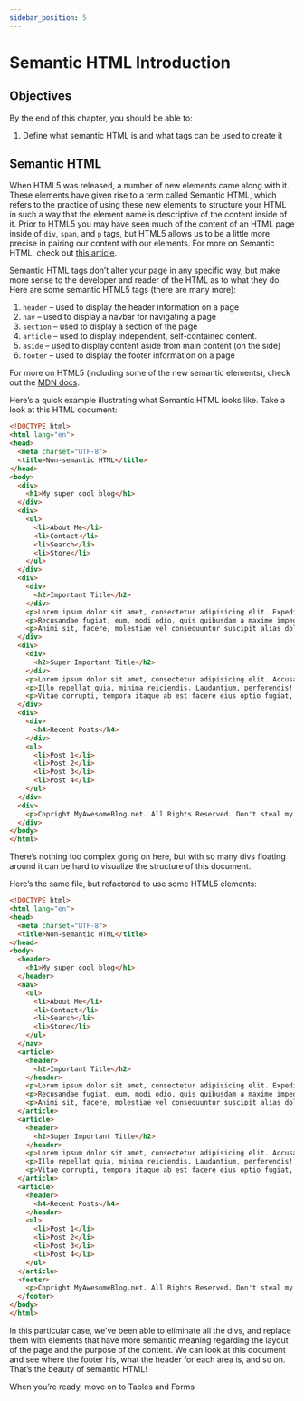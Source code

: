 ```yaml
---
sidebar_position: 5
---
```


# Semantic HTML Introduction

## Objectives

By the end of this chapter, you should be able to:

1. Define what semantic HTML is and what tags can be used to create it

## Semantic HTML

When HTML5 was released, a number of new elements came along with it. These elements have given rise to a term called Semantic HTML, which refers to the practice of using these new elements to structure your HTML in such a way that the element name is descriptive of the content inside of it. Prior to HTML5 you may have seen much of the content of an HTML page inside of `div`, `span`, and `p` tags, but HTML5 allows us to be a little more precise in pairing our content with our elements. For more on Semantic HTML, check out [this article](https://en.wikipedia.org/wiki/Semantic_HTML).

Semantic HTML tags don’t alter your page in any specific way, but make more sense to the developer and reader of the HTML as to what they do. Here are some semantic HTML5 tags (there are many more):

1. `header` – used to display the header information on a page
2. `nav` – used to display a navbar for navigating a page
3. `section` – used to display a section of the page
4. `article` – used to display independent, self-contained content.
5. `aside` – used to display content aside from main content (on the side)
6. `footer` – used to display the footer information on a page

For more on HTML5 (including some of the new semantic elements), check out the [MDN docs](https://developer.mozilla.org/en-US/docs/Web/Guide/HTML/HTML5).

Here’s a quick example illustrating what Semantic HTML looks like. Take a look at this HTML document:
```html
<!DOCTYPE html>
<html lang="en">
<head>
  <meta charset="UTF-8">
  <title>Non-semantic HTML</title>
</head>
<body>
  <div>
    <h1>My super cool blog</h1>
  </div>
  <div>
    <ul>
      <li>About Me</li>
      <li>Contact</li>
      <li>Search</li>
      <li>Store</li>
    </ul>
  </div>
  <div>
    <div>
      <h2>Important Title</h2>
    </div>
    <p>Lorem ipsum dolor sit amet, consectetur adipisicing elit. Expedita, ullam maiores? Ex, eum! Ducimus ut velit ad ullam quisquam fugit vitae harum eligendi, qui necessitatibus, laudantium reprehenderit nihil, sint aperiam!</p>
    <p>Recusandae fugiat, eum, modi odio, quis quibusdam a maxime impedit accusamus ipsum nulla maiores commodi voluptas saepe nisi laudantium doloremque perferendis suscipit! Ullam consequuntur veritatis, atque quidem reiciendis facilis voluptatum!</p>
    <p>Animi sit, facere, molestiae vel consequuntur suscipit alias dolorem adipisci hic non id sint illum, doloremque iure ut assumenda! Provident neque asperiores, vitae ab. Ducimus recusandae sed rerum doloribus consequatur!</p>
  </div>
  <div>
    <div>
      <h2>Super Important Title</h2>
    </div>
    <p>Lorem ipsum dolor sit amet, consectetur adipisicing elit. Accusantium consequuntur ab, aliquid facilis omnis praesentium recusandae. Aliquid itaque omnis nam harum sit! Explicabo eum consectetur aut repellendus, nostrum hic iste.</p>
    <p>Illo repellat quia, minima reiciendis. Laudantium, perferendis! Laudantium consectetur impedit at nobis error aspernatur repellendus quaerat, quas repudiandae maxime. Architecto consequatur, autem natus quaerat illo accusamus! Voluptatem accusantium pariatur perspiciatis!</p>
    <p>Vitae corrupti, tempora itaque ab est facere eius optio fugiat, ex possimus beatae nulla esse molestias suscipit quisquam nostrum sunt quod mollitia. Mollitia reiciendis, aspernatur. Quas, eligendi temporibus earum debitis?</p>
  </div>
  <div>
    <div>
      <h4>Recent Posts</h4>
    </div>
    <ul>
      <li>Post 1</li>
      <li>Post 2</li>
      <li>Post 3</li>
      <li>Post 4</li>
    </ul>
  </div>
  <div>
    <p>Copright MyAwesomeBlog.net. All Rights Reserved. Don't steal my stuff!</p>
  </div>
</body>
</html>
```

There’s nothing too complex going on here, but with so many divs floating around it can be hard to visualize the structure of this document.

Here’s the same file, but refactored to use some HTML5 elements:

```html
<!DOCTYPE html>
<html lang="en">
<head>
  <meta charset="UTF-8">
  <title>Non-semantic HTML</title>
</head>
<body>
  <header>
    <h1>My super cool blog</h1>
  </header>
  <nav>
    <ul>
      <li>About Me</li>
      <li>Contact</li>
      <li>Search</li>
      <li>Store</li>
    </ul>
  </nav>
  <article>
    <header>
      <h2>Important Title</h2>
    </header>
    <p>Lorem ipsum dolor sit amet, consectetur adipisicing elit. Expedita, ullam maiores? Ex, eum! Ducimus ut velit ad ullam quisquam fugit vitae harum eligendi, qui necessitatibus, laudantium reprehenderit nihil, sint aperiam!</p>
    <p>Recusandae fugiat, eum, modi odio, quis quibusdam a maxime impedit accusamus ipsum nulla maiores commodi voluptas saepe nisi laudantium doloremque perferendis suscipit! Ullam consequuntur veritatis, atque quidem reiciendis facilis voluptatum!</p>
    <p>Animi sit, facere, molestiae vel consequuntur suscipit alias dolorem adipisci hic non id sint illum, doloremque iure ut assumenda! Provident neque asperiores, vitae ab. Ducimus recusandae sed rerum doloribus consequatur!</p>
  </article>
  <article>
    <header>
      <h2>Super Important Title</h2>
    </header>
    <p>Lorem ipsum dolor sit amet, consectetur adipisicing elit. Accusantium consequuntur ab, aliquid facilis omnis praesentium recusandae. Aliquid itaque omnis nam harum sit! Explicabo eum consectetur aut repellendus, nostrum hic iste.</p>
    <p>Illo repellat quia, minima reiciendis. Laudantium, perferendis! Laudantium consectetur impedit at nobis error aspernatur repellendus quaerat, quas repudiandae maxime. Architecto consequatur, autem natus quaerat illo accusamus! Voluptatem accusantium pariatur perspiciatis!</p>
    <p>Vitae corrupti, tempora itaque ab est facere eius optio fugiat, ex possimus beatae nulla esse molestias suscipit quisquam nostrum sunt quod mollitia. Mollitia reiciendis, aspernatur. Quas, eligendi temporibus earum debitis?</p>
  </article>
  <article>
    <header>
      <h4>Recent Posts</h4>
    </header>
    <ul>
      <li>Post 1</li>
      <li>Post 2</li>
      <li>Post 3</li>
      <li>Post 4</li>
    </ul>
  </article>
  <footer>
    <p>Copright MyAwesomeBlog.net. All Rights Reserved. Don't steal my stuff!</p>
  </footer>
</body>
</html>
```

In this particular case, we’ve been able to eliminate all the divs, and replace them with elements that have more semantic meaning regarding the layout of the page and the purpose of the content. We can look at this document and see where the footer his, what the header for each area is, and so on. That’s the beauty of semantic HTML!

When you’re ready, move on to Tables and Forms

